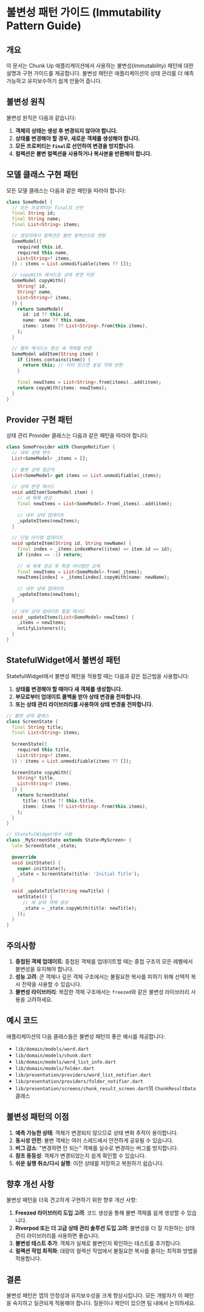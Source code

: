 # 불변성 패턴 가이드 (Immutability Pattern Guide)

## 개요

이 문서는 Chunk Up 애플리케이션에서 사용하는 불변성(Immutability) 패턴에 대한 설명과 구현 가이드를 제공합니다. 불변성 패턴은 애플리케이션의 상태 관리를 더 예측 가능하고 유지보수하기 쉽게 만들어 줍니다.

## 불변성 원칙

불변성 원칙은 다음과 같습니다:

1. **객체의 상태는 생성 후 변경되지 않아야 합니다.**
2. **상태를 변경해야 할 경우, 새로운 객체를 생성해야 합니다.**
3. **모든 프로퍼티는 `final`로 선언하여 변경을 방지합니다.**
4. **컬렉션은 불변 컬렉션을 사용하거나 복사본을 반환해야 합니다.**

## 모델 클래스 구현 패턴

모든 모델 클래스는 다음과 같은 패턴을 따라야 합니다:

```dart
class SomeModel {
  // 모든 프로퍼티는 final로 선언
  final String id;
  final String name;
  final List<String> items;

  // 생성자에서 컬렉션은 불변 컬렉션으로 변환
  SomeModel({
    required this.id,
    required this.name,
    List<String>? items,
  }) : items = List.unmodifiable(items ?? []);

  // copyWith 메서드로 상태 변경 지원
  SomeModel copyWith({
    String? id,
    String? name,
    List<String>? items,
  }) {
    return SomeModel(
      id: id ?? this.id,
      name: name ?? this.name,
      items: items ?? List<String>.from(this.items),
    );
  }

  // 헬퍼 메서드는 항상 새 객체를 반환
  SomeModel addItem(String item) {
    if (items.contains(item)) {
      return this; // 이미 있으면 동일 객체 반환
    }
    
    final newItems = List<String>.from(items)..add(item);
    return copyWith(items: newItems);
  }
}
```

## Provider 구현 패턴

상태 관리 Provider 클래스는 다음과 같은 패턴을 따라야 합니다:

```dart
class SomeProvider with ChangeNotifier {
  // 내부 상태 변수
  List<SomeModel> _items = [];
  
  // 불변 상태 접근자
  List<SomeModel> get items => List.unmodifiable(_items);
  
  // 상태 변경 메서드
  void addItem(SomeModel item) {
    // 새 목록 생성
    final newItems = List<SomeModel>.from(_items)..add(item);
    
    // 내부 상태 업데이트
    _updateItems(newItems);
  }
  
  // 단일 아이템 업데이트
  void updateItem(String id, String newName) {
    final index = _items.indexWhere((item) => item.id == id);
    if (index == -1) return;
    
    // 새 목록 생성 후 특정 아이템만 교체
    final newItems = List<SomeModel>.from(_items);
    newItems[index] = _items[index].copyWith(name: newName);
    
    // 내부 상태 업데이트
    _updateItems(newItems);
  }
  
  // 내부 상태 업데이트 통합 메서드
  void _updateItems(List<SomeModel> newItems) {
    _items = newItems;
    notifyListeners();
  }
}
```

## StatefulWidget에서 불변성 패턴

StatefulWidget에서 불변성 패턴을 적용할 때는 다음과 같은 접근법을 사용합니다:

1. **상태를 변경해야 할 때마다 새 객체를 생성합니다.**
2. **부모로부터 업데이트 콜백을 받아 상태 변경을 전파합니다.**
3. **또는 상태 관리 라이브러리를 사용하여 상태 변경을 전파합니다.**

```dart
// 불변 상태 클래스
class ScreenState {
  final String title;
  final List<String> items;
  
  ScreenState({
    required this.title,
    List<String>? items,
  }) : items = List.unmodifiable(items ?? []);
  
  ScreenState copyWith({
    String? title,
    List<String>? items,
  }) {
    return ScreenState(
      title: title ?? this.title,
      items: items ?? List<String>.from(this.items),
    );
  }
}

// StatefulWidget에서 사용
class _MyScreenState extends State<MyScreen> {
  late ScreenState _state;
  
  @override
  void initState() {
    super.initState();
    _state = ScreenState(title: 'Initial Title');
  }
  
  void _updateTitle(String newTitle) {
    setState(() {
      // 새 상태 객체 생성
      _state = _state.copyWith(title: newTitle);
    });
  }
}
```

## 주의사항

1. **중첩된 객체 업데이트**: 중첩된 객체를 업데이트할 때는 중첩 구조의 모든 레벨에서 불변성을 유지해야 합니다.
2. **성능 고려**: 큰 객체나 깊은 객체 구조에서는 불필요한 복사를 피하기 위해 선택적 복사 전략을 사용할 수 있습니다.
3. **불변성 라이브러리**: 복잡한 객체 구조에서는 `freezed`와 같은 불변성 라이브러리 사용을 고려하세요.

## 예시 코드

애플리케이션의 다음 클래스들은 불변성 패턴의 좋은 예시를 제공합니다:

- `lib/domain/models/word.dart`
- `lib/domain/models/chunk.dart`
- `lib/domain/models/word_list_info.dart`
- `lib/domain/models/folder.dart`
- `lib/presentation/providers/word_list_notifier.dart`
- `lib/presentation/providers/folder_notifier.dart`
- `lib/presentation/screens/chunk_result_screen.dart`의 `ChunkResultData` 클래스

## 불변성 패턴의 이점

1. **예측 가능한 상태**: 객체가 변경되지 않으므로 상태 변화 추적이 용이합니다.
2. **동시성 안전**: 불변 객체는 여러 스레드에서 안전하게 공유될 수 있습니다.
3. **버그 감소**: "변경하면 안 되는" 객체를 실수로 변경하는 버그를 방지합니다.
4. **참조 동등성**: 객체가 변경되었는지 쉽게 확인할 수 있습니다.
5. **쉬운 실행 취소/다시 실행**: 이전 상태를 저장하고 복원하기 쉽습니다.

## 향후 개선 사항

불변성 패턴을 더욱 견고하게 구현하기 위한 향후 개선 사항:

1. **Freezed 라이브러리 도입 고려**: 코드 생성을 통해 불변 객체를 쉽게 생성할 수 있습니다.
2. **Riverpod 또는 더 고급 상태 관리 솔루션 도입 고려**: 불변성을 더 잘 지원하는 상태 관리 라이브러리를 사용하면 좋습니다.
3. **불변성 테스트 추가**: 객체가 실제로 불변인지 확인하는 테스트를 추가합니다.
4. **컬렉션 작업 최적화**: 대량의 컬렉션 작업에서 불필요한 복사를 줄이는 최적화 방법을 적용합니다.

## 결론

불변성 패턴은 앱의 안정성과 유지보수성을 크게 향상시킵니다. 모든 개발자가 이 패턴을 숙지하고 일관되게 적용해야 합니다. 질문이나 제안이 있으면 팀 내에서 논의하세요.